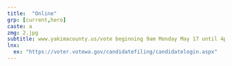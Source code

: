```yaml
---
title:  "Online"
grp: [current,hero]
caste: a
zmg: 2.jpg
subtitle: www.yakimacounty.us/vote beginning 9am Monday May 17 until 4pm Friday May 21.
lnx: 
  ex: "https://voter.votewa.gov/candidatefiling/candidatelogin.aspx"
---
```

